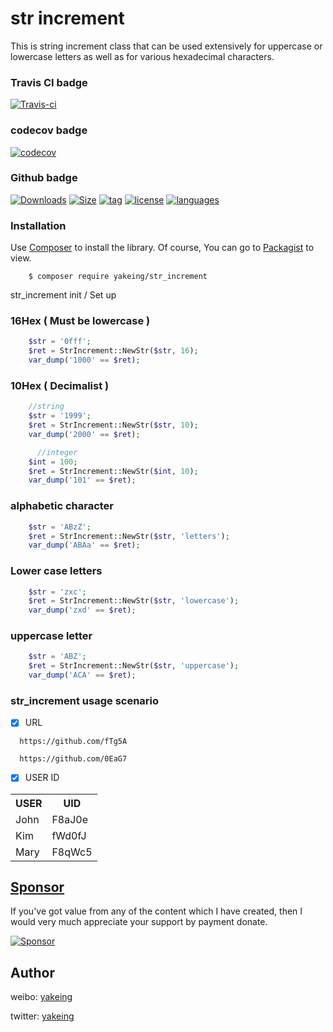 # str increment

This is string increment class that can be used extensively for uppercase or lowercase letters as well as for various hexadecimal characters.

### Travis CI badge

[![Travis-ci](https://api.travis-ci.com/yakeing/str_increment.svg?branch=main)](https://travis-ci.com/yakeing/str_increment)

### codecov badge

[![codecov](https://codecov.io/gh/yakeing/str_increment/branch/main/graph/badge.svg)](https://codecov.io/gh/yakeing/str_increment)

### Github badge

[![Downloads](https://badging.vercel.app/github/downloads/yakeing/str_increment?icon=github)](../../)
[![Size](https://badging.vercel.app/github/size/yakeing/str_increment?icon=github)](src)
[![tag](https://badging.vercel.app/github/tag/yakeing/str_increment?icon=github)](../../releases)
[![license](https://badging.vercel.app/static/license/555/MPL-2.0/fe7d37?icon=github)](LICENSE)
[![languages](https://badging.vercel.app/static/language/555/PHP/34abef?icon=github)](../../search?l=php)

### Installation

Use [Composer](https://getcomposer.org) to install the library.
Of course, You can go to [Packagist](https://packagist.org/packages/yakeing/str_increment) to view.

```
    $ composer require yakeing/str_increment
```

str_increment init / Set up

### 16Hex ( Must be lowercase )
```php
    $str = '0fff';
    $ret = StrIncrement::NewStr($str, 16);
    var_dump('1000' == $ret);
```

### 10Hex ( Decimalist )

```php
    //string
    $str = '1999';
    $ret = StrIncrement::NewStr($str, 10);
    var_dump('2000' == $ret);

      //integer
    $int = 100;
    $ret = StrIncrement::NewStr($int, 10);
    var_dump('101' == $ret);
```

### alphabetic character

```php
    $str = 'ABzZ';
    $ret = StrIncrement::NewStr($str, 'letters');
    var_dump('ABAa' == $ret);
```

### Lower case letters
```php
    $str = 'zxc';
    $ret = StrIncrement::NewStr($str, 'lowercase');
    var_dump('zxd' == $ret);
```

### uppercase letter

```php
    $str = 'ABZ';
    $ret = StrIncrement::NewStr($str, 'uppercase');
    var_dump('ACA' == $ret);
```

### str_increment usage scenario

- [x] URL
```
  https://github.com/fTg5A

  https://github.com/0EaG7
```

- [x] USER ID
<table>
    <tr><th>USER</th><th>UID</th></tr>
    <tr><td>John</td><td>F8aJ0e</td></tr>
    <tr><td>Kim</td><td>fWd0fJ</td></tr>
    <tr><td>Mary</td><td>F8qWc5</td></tr>
</table>

[Sponsor](https://github.com/yakeing/Documentation/blob/master/Sponsor/README.md)
---
If you've got value from any of the content which I have created, then I would very much appreciate your support by payment donate.

[![Sponsor](https://badging.vercel.app/static/Sponsor/EA4AAA?icon=heart)](https://github.com/yakeing/Documentation/blob/master/Sponsor/README.md)

Author
---

weibo: [yakeing](https://weibo.com/yakeing)

twitter: [yakeing](https://twitter.com/yakeing)
